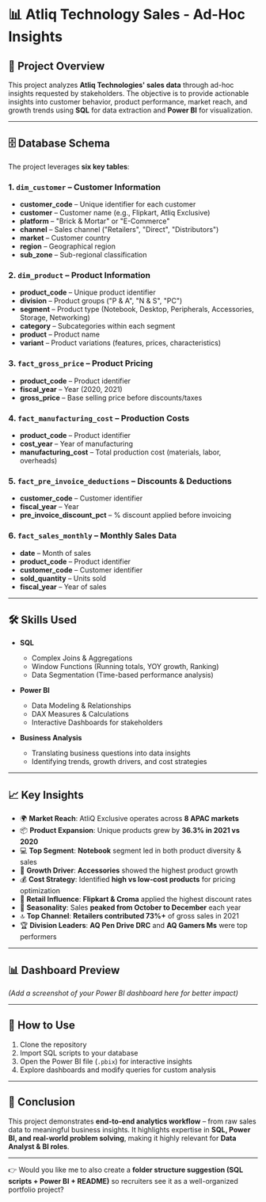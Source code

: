 # 📊 Atliq Technology Sales - Ad-Hoc Insights

## 📌 Project Overview

This project analyzes **Atliq Technologies' sales data** through ad-hoc insights requested by stakeholders.
The objective is to provide actionable insights into customer behavior, product performance, market reach, and growth trends using **SQL** for data extraction and **Power BI** for visualization.

---

## 🗄️ Database Schema

The project leverages **six key tables**:

### 1. `dim_customer` – Customer Information

* **customer\_code** – Unique identifier for each customer
* **customer** – Customer name (e.g., Flipkart, Atliq Exclusive)
* **platform** – "Brick & Mortar" or "E-Commerce"
* **channel** – Sales channel ("Retailers", "Direct", "Distributors")
* **market** – Customer country
* **region** – Geographical region
* **sub\_zone** – Sub-regional classification

### 2. `dim_product` – Product Information

* **product_code** – Unique product identifier
* **division** – Product groups ("P & A", "N & S", "PC")
* **segment** – Product type (Notebook, Desktop, Peripherals, Accessories, Storage, Networking)
* **category** – Subcategories within each segment
* **product** – Product name
* **variant** – Product variations (features, prices, characteristics)

### 3. `fact_gross_price` – Product Pricing

* **product_code** – Product identifier
* **fiscal_year** – Year (2020, 2021)
* **gross_price** – Base selling price before discounts/taxes

### 4. `fact_manufacturing_cost` – Production Costs

* **product_code** – Product identifier
* **cost_year** – Year of manufacturing
* **manufacturing_cost** – Total production cost (materials, labor, overheads)

### 5. `fact_pre_invoice_deductions` – Discounts & Deductions

* **customer_code** – Customer identifier
* **fiscal_year** – Year
* **pre_invoice_discount_pct** – % discount applied before invoicing

### 6. `fact_sales_monthly` – Monthly Sales Data

* **date** – Month of sales
* **product_code** – Product identifier
* **customer_code** – Customer identifier
* **sold_quantity** – Units sold
* **fiscal_year** – Year of sales

---

## 🛠️ Skills Used

* **SQL**

  * Complex Joins & Aggregations
  * Window Functions (Running totals, YOY growth, Ranking)
  * Data Segmentation (Time-based performance analysis)
* **Power BI**

  * Data Modeling & Relationships
  * DAX Measures & Calculations
  * Interactive Dashboards for stakeholders
* **Business Analysis**

  * Translating business questions into data insights
  * Identifying trends, growth drivers, and cost strategies

---

## 📈 Key Insights

* 🌍 **Market Reach**: AtliQ Exclusive operates across **8 APAC markets**
* 📦 **Product Expansion**: Unique products grew by **36.3% in 2021 vs 2020**
* 💻 **Top Segment**: **Notebook** segment led in both product diversity & sales
* 🎯 **Growth Driver**: **Accessories** showed the highest product growth
* 💰 **Cost Strategy**: Identified **high vs low-cost products** for pricing optimization
* 🛒 **Retail Influence**: **Flipkart & Croma** applied the highest discount rates
* 📅 **Seasonality**: Sales **peaked from October to December** each year
* 🔝 **Top Channel**: **Retailers contributed 73%+** of gross sales in 2021
* 🏆 **Division Leaders**: **AQ Pen Drive DRC** and **AQ Gamers Ms** were top performers

---

## 📊 Dashboard Preview

*(Add a screenshot of your Power BI dashboard here for better impact)*

---

## 🚀 How to Use

1. Clone the repository
2. Import SQL scripts to your database
3. Open the Power BI file (`.pbix`) for interactive insights
4. Explore dashboards and modify queries for custom analysis

---

## 📌 Conclusion

This project demonstrates **end-to-end analytics workflow** – from raw sales data to meaningful business insights.
It highlights expertise in **SQL, Power BI, and real-world problem solving**, making it highly relevant for **Data Analyst & BI roles**.

---

👉 Would you like me to also create a **folder structure suggestion (SQL scripts + Power BI + README)** so recruiters see it as a well-organized portfolio project?
